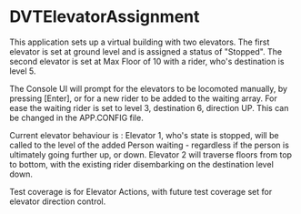# DVTElevatorAssignment

This application sets up a virtual building with two elevators.  The first elevator is set at ground level and is assigned a status of "Stopped".  The second elevator is set at Max Floor of 10 with a rider, who's destination is level 5.

The Console UI will prompt for the elevators to be locomoted manually, by pressing [Enter],  or for a new rider to be added to the waiting array.   For ease the waiting rider is set to level 3, destination 6, direction UP.  This can be changed in the APP.CONFIG file.

Current elevator behaviour is : 
Elevator 1, who's state is stopped, will be called to the level of the added Person waiting - regardless if the person is ultimately going further up, or down.
Elevator 2 will traverse floors from top to bottom, with the existing rider disembarking on the destination level down.

Test coverage is for Elevator Actions, with future test coverage set for elevator direction control.

